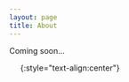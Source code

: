 ```yaml
---
layout: page
title: About
---
```


Coming soon...

<a href="https://twitter.com/lape"><i data-feather="twitter"></i></a>&nbsp;&nbsp;<a href="mailto:hello@larsp.de"><i data-feather="mail"></i></a>&nbsp;&nbsp;<a href="https://github.com/lape"><i data-feather="github"></i></a>
{:style="text-align:center"}
